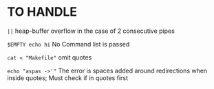 # TO HANDLE

```||``` heap-buffer overflow in the case of 2 consecutive pipes

```$EMPTY echo hi``` No Command list is passed

```cat < "Makefile"``` omit quotes

``` echo "aspas ->'" ``` The error is spaces added around redirections when inside quotes; Must check if in quotes first
